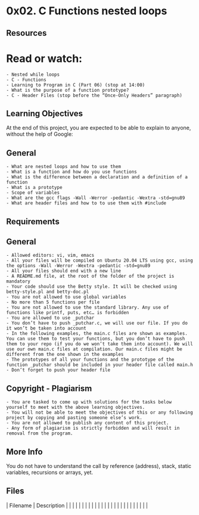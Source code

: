 # 0x02. C  Functions nested loops

## Resources
# Read or watch:

	- Nested while loops
	- C - Functions
	- Learning to Program in C (Part 06) (stop at 14:00)
	- What is the purpose of a function prototype?
	- C - Header Files (stop before the “Once-Only Headers” paragraph)
## Learning Objectives
 At the end of this project, you are expected to be able to explain to anyone, without the help of Google:

## General
	- What are nested loops and how to use them
	- What is a function and how do you use functions
	- What is the difference between a declaration and a definition of a function
	- What is a prototype
	- Scope of variables
	- What are the gcc flags -Wall -Werror -pedantic -Wextra -std=gnu89
	- What are header files and how to to use them with #include

## Requirements

## General
	- Allowed editors: vi, vim, emacs
	- All your files will be compiled on Ubuntu 20.04 LTS using gcc, using the options -Wall -Werror -Wextra -pedantic -std=gnu89
	- All your files should end with a new line
	- A README.md file, at the root of the folder of the project is mandatory
	- Your code should use the Betty style. It will be checked using betty-style.pl and betty-doc.pl
	- You are not allowed to use global variables
	- No more than 5 functions per file
	- You are not allowed to use the standard library. Any use of functions like printf, puts, etc… is forbidden
	- You are allowed to use _putchar
	- You don’t have to push _putchar.c, we will use our file. If you do it won’t be taken into account
	- In the following examples, the main.c files are shown as examples. You can use them to test your functions, but you don’t have to push them to your repo (if you do we won’t take them into account). We will use our own main.c files at compilation. Our main.c files might be different from the one shown in the examples
	- The prototypes of all your functions and the prototype of the function _putchar should be included in your header file called main.h
	- Don’t forget to push your header file

## Copyright - Plagiarism
	- You are tasked to come up with solutions for the tasks below yourself to meet with the above learning objectives.
	- You will not be able to meet the objectives of this or any following project by copying and pasting someone else’s work.
	- You are not allowed to publish any content of this project.
	- Any form of plagiarism is strictly forbidden and will result in removal from the program.

## More Info
You do not have to understand the call by reference (address), stack, static variables, recursions or arrays, yet.

## Files

| Filename | Description |
|
|
|
|
|
|
|
|
|
|
|
|
|
|
|
|
|
|
|
|
|
|
|
|
|
